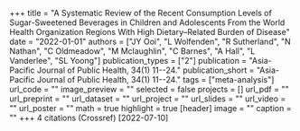 +++
title = "A Systematic Review of the Recent Consumption Levels of Sugar-Sweetened Beverages in Children and Adolescents From the World Health Organization Regions With High Dietary–Related Burden of Disease"
date = "2022-01-01"
authors = ["JY Ooi", "L Wolfenden", "R Sutherland", "N Nathan", "C Oldmeadow", "M Mclaughlin", "C Barnes", "A Hall", "L Vanderlee", "SL Yoong"]
publication_types = ["2"]
publication = "Asia-Pacific Journal of Public Health, 34(1) 11--24."
publication_short = "Asia-Pacific Journal of Public Health, 34(1) 11--24."
tags = ["meta-analysis"]
url_code = ""
image_preview = ""
selected = false
projects = []
url_pdf = ""
url_preprint = ""
url_dataset = ""
url_project = ""
url_slides = ""
url_video = ""
url_poster = ""
math = true
highlight = true
[header]
image = ""
caption = ""
+++
4 citations (Crossref) [2022-07-10]

